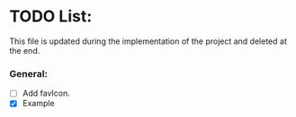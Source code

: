 # TODO List:
This file is updated during the implementation of the project and deleted at the end.

### General:
- [ ] Add favIcon.
- [x] Example
